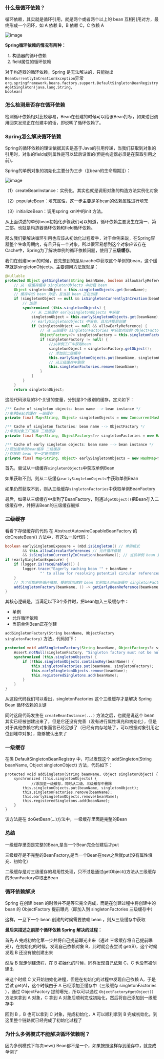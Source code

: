 ### 什么是循环依赖？

循环依赖，其实就是循环引用，就是两个或者两个以上的 bean 互相引用对方，最终形成一个闭环，如 A 依赖 B，B 依赖 C，C 依赖 A

![image](https://img-blog.csdn.net/20170912082357749?watermark/2/text/aHR0cDovL2Jsb2cuY3Nkbi5uZXQvdTAxMDg1MzI2MQ==/font/5a6L5L2T/fontsize/400/fill/I0JBQkFCMA==/dissolve/70/gravity/SouthEast)

**Spring循环依赖的情况有两种：**

1. 构造器的循环依赖
2. field属性的循环依赖

对于构造器的循环依赖，Spring 是无法解决的，只能抛出<code>BeanCurrentlyInCreationException</code>异常
<code>org.springframework.beans.factory.support.DefaultSingletonBeanRegistry#getSingleton(java.lang.String, boolean)</code>
### 怎么检测是否存在循环依赖

检测循环依赖相对比较容易，Bean在创建的时候可以给该Bean打标，如果递归调用回来发现正在创建中的话，即说明了循环依赖了。

### Spring怎么解决循环依赖
Spring的循环依赖的理论依据其实是基于Java的引用传递，当我们获取到对象的引用时，对象的field或则属性是可以延后设置的(但是构造器必须是在获取引用之前)。

Spring的单例对象的初始化主要分为三步（[[bean的生命周期]]）： 

![image](https://img-blog.csdn.net/20170912091609918?watermark/2/text/aHR0cDovL2Jsb2cuY3Nkbi5uZXQvdTAxMDg1MzI2MQ==/font/5a6L5L2T/fontsize/400/fill/I0JBQkFCMA==/dissolve/70/gravity/SouthEast)

（1）createBeanInstance：实例化，其实也就是调用对象的构造方法实例化对象

（2）populateBean：填充属性，这一步主要是多bean的依赖属性进行填充

（3）initializeBean：调用spring xml中的init 方法。

从上面讲述的单例bean初始化步骤我们可以知道，循环依赖主要发生在第一、第二部。也就是构造器循环依赖和field循环依赖。

那么我们要解决循环引用也应该从初始化过程着手，对于单例来说，在Spring容器整个生命周期内，有且只有一个对象，所以很容易想到这个对象应该存在Cache中，Spring为了解决单例的循环依赖问题，使用了**三级缓存**。

我们在创建bean的时候，首先想到的是从cache中获取这个单例的bean，这个缓存就是singletonObjects。主要调用方法就就是：
```java
@Nullable
protected Object getSingleton(String beanName, boolean allowEarlyReference) {
    // 从一级缓存缓存 singletonObjects 中加载 bean
    Object singletonObject = this.singletonObjects.get(beanName);
    // 缓存中的 bean 为空，且当前 bean 正在创建
    if (singletonObject == null && isSingletonCurrentlyInCreation(beanName)) {
        // 加锁
        synchronized (this.singletonObjects) {
            // 从 二级缓存 earlySingletonObjects 中获取
            singletonObject = this.earlySingletonObjects.get(beanName);
            // earlySingletonObjects 中没有，且允许提前创建
            if (singletonObject == null && allowEarlyReference) {
                // 从 三级缓存 singletonFactories 中获取对应的 ObjectFactory
                ObjectFactory<?> singletonFactory = this.singletonFactories.get(beanName);
                if (singletonFactory != null) {
                    //从单例工厂中获取bean
                    singletonObject = singletonFactory.getObject();
                    // 添加到二级缓存
                    this.earlySingletonObjects.put(beanName, singletonObject);
                    // 从三级缓存中删除
                    this.singletonFactories.remove(beanName);
                }
            }
        }
    }
    return singletonObject;
```
这段代码涉及的3个关键的变量，分别是3个级别的缓存，定义如下：

```java
/** Cache of singleton objects: bean name --> bean instance */
//单例bean的缓存 一级缓存
private final Map<String, Object> singletonObjects = new ConcurrentHashMap<>(256);

/** Cache of singleton factories: bean name --> ObjectFactory */
//单例对象工厂缓存 三级缓存
private final Map<String, ObjectFactory<?>> singletonFactories = new HashMap<>(16);

/** Cache of early singleton objects: bean name --> bean instance */
//预加载单例bean缓存 二级缓存
//存放的 bean 不一定是完整的
private final Map<String, Object> earlySingletonObjects = new HashMap<>(16)
```
首先，尝试从一级缓存<code>singletonObjects</code>中获取单例Bean

如果获取不到，则从二级缓存<code>earlySingletonObjects</code>中获取单例Bean

如果仍然获取不到，则从三级缓存<code>singletonFactories</code>中获取单例BeanFactory

最后，如果从三级缓存中拿到了BeanFactory，则通过<code>getObject()</code>把Bean存入二级缓存中，并把该Bean的三级缓存删掉

### 三级缓存

看看下存储缓存的代码 在 AbstractAutowireCapableBeanFactory 的 doCreateBean() 方法中，有这么一段代码：

```java
boolean earlySingletonExposure = (mbd.isSingleton() // 单例模式
        && this.allowCircularReferences // 允许循环依赖
        && isSingletonCurrentlyInCreation(beanName)); // 当前单例 bean 是否正在被创建
if (earlySingletonExposure) {
    if (logger.isTraceEnabled()) {
        logger.trace("Eagerly caching bean '" + beanName +
                "' to allow for resolving potential circular references");
    }
    // 为了后期避免循环依赖，提前将创建的 bean 实例加入到三级缓存 singletonFactories 中
    addSingletonFactory(beanName, () -> getEarlyBeanReference(beanName, mbd, bean));
}
```
其核心逻辑是，当满足以下3个条件时，把bean加入三级缓存中：
- 单例
- 允许循环依赖
- 当前单例Bean正在创建

<code>addSingletonFactory(String beanName, ObjectFactory singletonFactory)</code> 方法，代码如下：

```java
protected void addSingletonFactory(String beanName, ObjectFactory<?> singletonFactory) {
    Assert.notNull(singletonFactory, "Singleton factory must not be null");
    synchronized (this.singletonObjects) {
        if (!this.singletonObjects.containsKey(beanName)) {
            this.singletonFactories.put(beanName, singletonFactory);
            this.earlySingletonObjects.remove(beanName);
            this.registeredSingletons.add(beanName);
        }
    }
}
```

从这段代码我们可以看出，singletonFactories 这个三级缓存才是解决 Spring Bean 循环依赖的关键

同时这段代码发生在 <code>createBeanInstance(...)</code> 方法之后，也就是说这个 bean 其实已经被创建出来了，但是它还没有完善（没有进行属性填充和初始化），但是对于其他依赖它的对象而言已经足够了（已经有内存地址了，可以根据对象引用定位到堆中对象），能够被认出来了

### 一级缓存
在类 DefaultSingletonBeanRegistry 中，可以发现这个 addSingleton(String beanName, Object singletonObject) 方法，代码如下：

```
protected void addSingleton(String beanName, Object singletonObject) {
    synchronized (this.singletonObjects) {
            //添加至一级缓存，同时从二级、三级缓存中删除
        this.singletonObjects.put(beanName, singletonObject);
        this.singletonFactories.remove(beanName);
        this.earlySingletonObjects.remove(beanName);
        this.registeredSingletons.add(beanName);
    }
}
```
该方法是在 doGetBean(...)方法中，一级缓存里面是完整的Bean
### 总结
一级缓存里面是完整的Bean,是当一个Bean完全创建后才put

三级缓存是不完整的BeanFactory,是当一个Bean在new之后就put(没有属性填充、初始化)

二级缓存是对三级缓存的易用性处理，只不过是通过getObject()方法从三级缓存的BeanFactory中取出Bean

### 循环依赖解决
Spring 在创建 bean 的时候并不是等它完全完成，而是在创建过程中将创建中的 bean 的 ObjectFactory 提前曝光（即加入到 singletonFactories 三级缓存中）

这样，一旦下一个 bean 创建的时候需要依赖 bean ，则从三级缓存中获取

**最后来描述之前那个循环依赖 Spring 解决的过程：**

首先 A 完成初始化第一步并将自己提前曝光出来（通过 三级缓存将自己提前曝光），在初始化的时候，发现自己依赖对象 B，此时就会去尝试 get(B)，这个时候发现 B 还没有被创建出来

然后 B 就走创建流程，在 B 初始化的时候，同样发现自己依赖 C，C 也没有被创建出

来这个时候 C 又开始初始化进程，但是在初始化的过程中发现自己依赖 A，于是尝试 get(A)，这个时候由于 A 已经添加至缓存中（三级缓存 singletonFactories ），通过 ObjectFactory 提前曝光，所以可以通过 <code>ObjectFactory#getObject()</code> 方法来拿到 A 对象，C 拿到 A 对象后顺利完成初始化，然后将自己添加到一级缓存中

回到 B ，B 也可以拿到 C 对象，完成初始化，A 可以顺利拿到 B 完成初始化，到这里整个链路就已经完成了初始化过程了
### 为什么多例模式不能解决循环依赖呢？
因为多例模式下每次new() Bean都不是一个，如果按照这样存到缓存中，就变成单例了